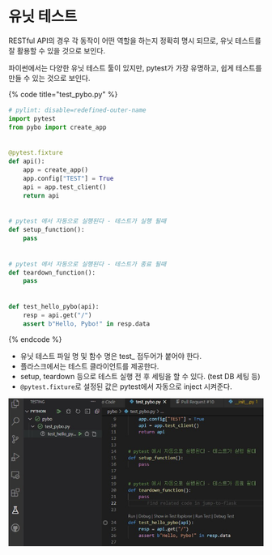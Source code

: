 # 유닛 테스트

RESTful API의 경우 각 동작이 어떤 역할을 하는지 정확히 명시 되므로, 유닛 테스트를 잘 활용할 수 있을 것으로 보인다.

파이썬에서는 다양한 유닛 테스트 툴이 있지만, pytest가 가장 유명하고, 쉽게 테스트를 만들 수 있는 것으로 보인다.

{% code title="test\_pybo.py" %}
```python
# pylint: disable=redefined-outer-name
import pytest
from pybo import create_app


@pytest.fixture
def api():
    app = create_app()
    app.config["TEST"] = True
    api = app.test_client()
    return api


# pytest 에서 자동으로 실행된다 - 테스트가 실행 될때
def setup_function():
    pass


# pytest 에서 자동으로 실행된다 - 테스트가 종료 될때
def teardown_function():
    pass


def test_hello_pybo(api):
    resp = api.get("/")
    assert b"Hello, Pybo!" in resp.data

```
{% endcode %}

* 유닛 테스트 파일 명 및 함수 명은 test\_ 접두어가 붙어야 한다.
* 플라스크에서는 테스트 클라이언트를 제공한다.
* setup, teardown 등으로 테스트 실행 전 후 세팅을 할 수 있다. \(test DB 세팅 등\)
* `@pytest.fixture`로 설정된 값은 pytest에서 자동으로 inject 시켜준다.

![](../../.gitbook/assets/2021-04-12-233904.jpg)

